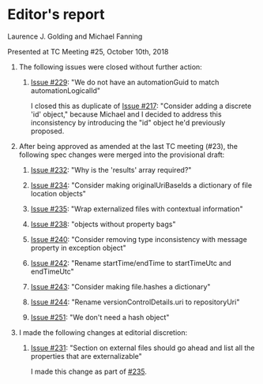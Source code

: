 # Editor's report

Laurence J. Golding and Michael Fanning

Presented at TC Meeting #25, October 10th, 2018

1. The following issues were closed without further action:

    1. [Issue #229](https://github.com/oasis-tcs/sarif-spec/issues/229): "We do not have an automationGuid to match automationLogicalId"

        I closed this as duplicate of [Issue #217](https://github.com/oasis-tcs/sarif-spec/issues/217): "Consider adding a discrete 'id' object,"
        because Michael and I decided to address this inconsistency by introducing the "id" object he'd previously proposed.

1. After being approved as amended at the last TC meeting (#23), the following spec changes were merged into the provisional draft:

    1. [Issue #232](https://github.com/oasis-tcs/sarif-spec/issues/232): "Why is the 'results' array required?"

    1. [Issue #234](https://github.com/oasis-tcs/sarif-spec/issues/234): "Consider making originalUriBaseIds a dictionary of file location objects"

    1. [Issue #235](https://github.com/oasis-tcs/sarif-spec/issues/235): "Wrap externalized files with contextual information"

    1. [Issue #238](https://github.com/oasis-tcs/sarif-spec/issues/238): "objects without property bags"

    1. [Issue #240](https://github.com/oasis-tcs/sarif-spec/issues/240): "Consider removing type inconsistency with message property in exception object"

    1. [Issue #242](https://github.com/oasis-tcs/sarif-spec/issues/242): "Rename startTime/endTime to startTimeUtc and endTimeUtc"

    1. [Issue #243](https://github.com/oasis-tcs/sarif-spec/issues/243): "Consider making file.hashes a dictionary"

    1. [Issue #244](https://github.com/oasis-tcs/sarif-spec/issues/244): "Rename versionControlDetails.uri to repositoryUri"

    1. [Issue #251](https://github.com/oasis-tcs/sarif-spec/issues/251): "We don't need a hash object"

1. I made the following changes at editorial discretion:

    1. [Issue #231](https://github.com/oasis-tcs/sarif-spec/issues/231): "Section on external files should go ahead and list all the properties that are externalizable"

        I made this change as part of [#235](https://github.com/oasis-tcs/sarif-spec/issues/235).

